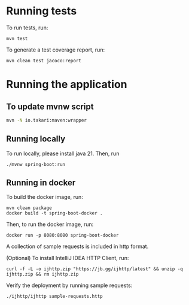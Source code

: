 # Running tests

To run tests, run:
```shell
mvn test
```

To generate a test coverage report, run:
```shell
mvn clean test jacoco:report
```

# Running the application

## To update mvnw script
```sh
mvn -N io.takari:maven:wrapper
```

## Running locally

To run locally, please install java 21.
Then, run
```shell
./mvnw spring-boot:run
```

## Running in docker

To build the docker image, run:
```shell
mvn clean package
docker build -t spring-boot-docker .
```

Then, to run the docker image, run:
```shell
docker run -p 8080:8080 spring-boot-docker
```

A collection of sample requests is included in http format.

(Optional) To install IntelliJ IDEA HTTP Client, run:
```shell
curl -f -L -o ijhttp.zip "https://jb.gg/ijhttp/latest" && unzip -q ijhttp.zip && rm ijhttp.zip
```

Verify the deployment by running sample requests:
```shell
./ijhttp/ijhttp sample-requests.http
```
